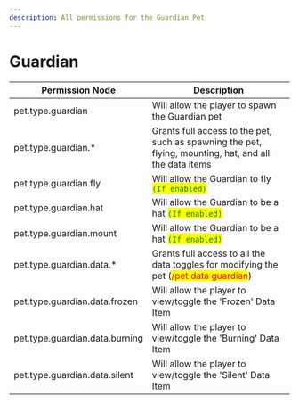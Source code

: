 ```yaml
---
description: All permissions for the Guardian Pet
---
```



# Guardian
| Permission Node | Description |
| - | - |
| pet.type.guardian | Will allow the player to spawn the Guardian pet |
| pet.type.guardian.* | Grants full access to the pet, such as spawning the pet, flying, mounting, hat, and all the data items |
| pet.type.guardian.fly | Will allow the Guardian to fly <mark style="color:green;">`(If enabled)`</mark> |
| pet.type.guardian.hat | Will allow the Guardian to be a hat <mark style="color:green;">`(If enabled)`</mark> |
| pet.type.guardian.mount | Will allow the Guardian to be a hat <mark style="color:green;">`(If enabled)`</mark> |
| pet.type.guardian.data.* | Grants full access to all the data toggles for modifying the pet (<mark style="color:red;">/pet data guardian</mark>) |
| pet.type.guardian.data.frozen | Will allow the player to view/toggle the 'Frozen' Data Item |
| pet.type.guardian.data.burning | Will allow the player to view/toggle the 'Burning' Data Item |
| pet.type.guardian.data.silent | Will allow the player to view/toggle the 'Silent' Data Item |

